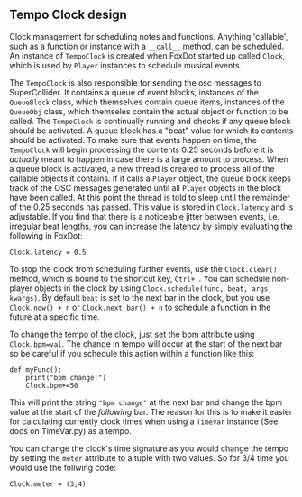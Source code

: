 ## Tempo Clock design

Clock management for scheduling notes and functions. Anything 'callable', such as a function
or instance with a `__call__` method, can be scheduled. An instance of `TempoClock` is created
when FoxDot started up called `Clock`, which is used by `Player` instances to schedule musical
events. 

The `TempoClock` is also responsible for sending the osc messages to SuperCollider. It contains
a queue of event blocks, instances of the `QueueBlock` class, which themselves contain queue
items, instances of the `QueueObj` class, which themseles contain the actual object or function
to be called. The `TempoClock` is continually running and checks if any queue block should 
be activated. A queue block has a "beat" value for which its contents should be activated. To make
sure that events happen on time, the `TempoClock` will begin processing the contents 0.25
seconds before it is *actually* meant to happen in case there is a large amount to process.  When 
a queue block is activated, a new thread is created to process all of the callable objects it
contains. If it calls a `Player` object, the queue block keeps track of the OSC messages generated 
until all `Player` objects in the block have been called. At this point the thread is told to
sleep until the remainder of the 0.25 seconds has passed. This value is stored in `Clock.latency`
and is adjustable. If you find that there is a noticeable jitter between events, i.e. irregular
beat lengths, you can increase the latency by simply evaluating the following in FoxDot:

    Clock.latency = 0.5

To stop the clock from scheduling further events, use the `Clock.clear()` method, which is
bound to the shortcut key, `Ctrl+.`. You can schedule non-player objects in the clock by
using `Clock.schedule(func, beat, args, kwargs)`. By default `beat` is set to the next
bar in the clock, but you use `Clock.now() + n` or `Clock.next_bar() + n` to schedule a function
in the future at a specific time. 

To change the tempo of the clock, just set the bpm attribute using `Clock.bpm=val`. The change
in tempo will occur at the start of the next bar so be careful if you schedule this action within
a function like this:

    def myFunc():
        print("bpm change!")
        Clock.bpm+=50

This will print the string `"bpm change"` at the next bar and change the bpm value at the
start of the *following* bar. The reason for this is to make it easier for calculating
currently clock times when using a `TimeVar` instance (See docs on TimeVar.py) as a tempo.

You can change the clock's time signature as you would change the tempo by setting the
`meter` attribute to a tuple with two values. So for 3/4 time you would use the follwing
code:

    Clock.meter = (3,4)